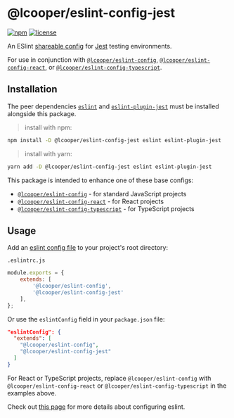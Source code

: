 # @lcooper/eslint-config-jest

[![npm][npm-badge]][npm-link]
[![license][license-badge]][license-link]

An ESlint [shareable config](https://eslint.org/docs/developer-guide/shareable-configs) for [Jest](https://jestjs.io/) testing environments.

For use in conjunction with [`@lcooper/eslint-config`](https://www.npmjs.com/package/@lcooper/eslint-config), [`@lcooper/eslint-config-react`](https://www.npmjs.com/package/@lcooper/eslint-config-react), or [`@lcooper/eslint-config-typescript`](https://www.npmjs.com/package/@lcooper/eslint-config-typescript).

## Installation

The peer dependencies [`eslint`](https://www.npmjs.com/package/eslint) and [`eslint-plugin-jest`](https://www.npmjs.com/package/eslint-plugin-jest) must be installed alongside this package.

> install with npm:
```bash
npm install -D @lcooper/eslint-config-jest eslint eslint-plugin-jest
```

> install with yarn:
```bash
yarn add -D @lcooper/eslint-config-jest eslint eslint-plugin-jest
```

This package is intended to enhance one of these base configs:

 * [`@lcooper/eslint-config`](https://www.npmjs.com/package/@lcooper/eslint-config) - for standard JavaScript projects
 * [`@lcooper/eslint-config-react`](https://www.npmjs.com/package/@lcooper/eslint-config-react) - for React projects
 * [`@lcooper/eslint-config-typescript`](https://www.npmjs.com/package/@lcooper/eslint-config-typescript) - for TypeScript projects

## Usage

Add an [eslint config file](https://eslint.org/docs/user-guide/configuring/configuration-files) to your project's root directory:

`.eslintrc.js`

```javascript
module.exports = {
    extends: [
        '@lcooper/eslint-config',
        '@lcooper/eslint-config-jest'
    ],
};
```

Or use the  `eslintConfig` field in your `package.json` file:

```json
"eslintConfig": {
  "extends": [
    "@lcooper/eslint-config",
    "@lcooper/eslint-config-jest"
  ]
}
```

For React or TypeScript projects, replace `@lcooper/eslint-config` with `@lcooper/eslint-config-react` or `@lcooper/eslint-config-typescript` in the examples above.

Check out [this page](https://eslint.org/docs/user-guide/configuring) for more details about configuring eslint.

[npm-link]: https://www.npmjs.com/package/@lcooper/eslint-config-jest
[npm-badge]: https://img.shields.io/npm/v/@lcooper/eslint-config-jest?logo=npm&style=for-the-badge
[license-link]: LICENSE
[license-badge]: https://img.shields.io/github/license/luciancooper/eslint-configs?color=brightgreen&style=for-the-badge

